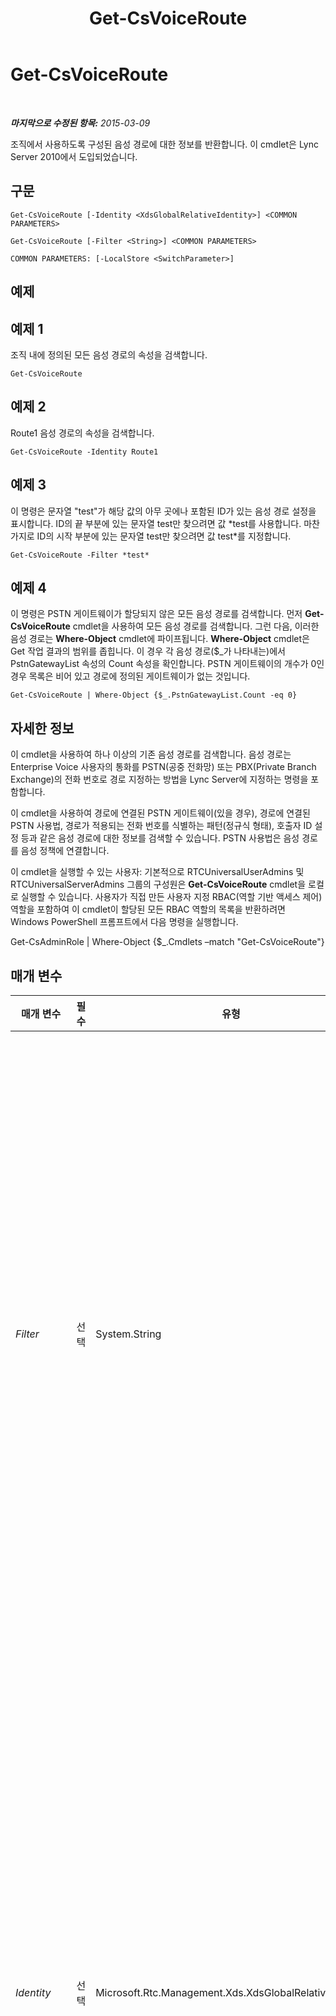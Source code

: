 ﻿---
title: Get-CsVoiceRoute
TOCTitle: Get-CsVoiceRoute
ms:assetid: 422abb2d-bff3-4b9a-b18c-d8202b01f69b
ms:mtpsurl: https://technet.microsoft.com/ko-kr/library/Gg425926(v=OCS.15)
ms:contentKeyID: 49303448
ms.date: 08/10/2015
mtps_version: v=OCS.15
ms.translationtype: HT
---

# Get-CsVoiceRoute

 

_**마지막으로 수정된 항목:** 2015-03-09_

조직에서 사용하도록 구성된 음성 경로에 대한 정보를 반환합니다. 이 cmdlet은 Lync Server 2010에서 도입되었습니다.

## 구문

    Get-CsVoiceRoute [-Identity <XdsGlobalRelativeIdentity>] <COMMON PARAMETERS>

    Get-CsVoiceRoute [-Filter <String>] <COMMON PARAMETERS>

    COMMON PARAMETERS: [-LocalStore <SwitchParameter>]

## 예제

## 예제 1

조직 내에 정의된 모든 음성 경로의 속성을 검색합니다.

    Get-CsVoiceRoute

## 예제 2

Route1 음성 경로의 속성을 검색합니다.

    Get-CsVoiceRoute -Identity Route1

## 예제 3

이 명령은 문자열 "test"가 해당 값의 아무 곳에나 포함된 ID가 있는 음성 경로 설정을 표시합니다. ID의 끝 부분에 있는 문자열 test만 찾으려면 값 \*test를 사용합니다. 마찬가지로 ID의 시작 부분에 있는 문자열 test만 찾으려면 값 test\*를 지정합니다.

    Get-CsVoiceRoute -Filter *test*

## 예제 4

이 명령은 PSTN 게이트웨이가 할당되지 않은 모든 음성 경로를 검색합니다. 먼저 **Get-CsVoiceRoute** cmdlet을 사용하여 모든 음성 경로를 검색합니다. 그런 다음, 이러한 음성 경로는 **Where-Object** cmdlet에 파이프됩니다. **Where-Object** cmdlet은 Get 작업 결과의 범위를 좁힙니다. 이 경우 각 음성 경로($\_가 나타내는)에서 PstnGatewayList 속성의 Count 속성을 확인합니다. PSTN 게이트웨이의 개수가 0인 경우 목록은 비어 있고 경로에 정의된 게이트웨이가 없는 것입니다.

    Get-CsVoiceRoute | Where-Object {$_.PstnGatewayList.Count -eq 0}

## 자세한 정보

이 cmdlet을 사용하여 하나 이상의 기존 음성 경로를 검색합니다. 음성 경로는 Enterprise Voice 사용자의 통화를 PSTN(공중 전화망) 또는 PBX(Private Branch Exchange)의 전화 번호로 경로 지정하는 방법을 Lync Server에 지정하는 명령을 포함합니다.

이 cmdlet을 사용하여 경로에 연결된 PSTN 게이트웨이(있을 경우), 경로에 연결된 PSTN 사용법, 경로가 적용되는 전화 번호를 식별하는 패턴(정규식 형태), 호출자 ID 설정 등과 같은 음성 경로에 대한 정보를 검색할 수 있습니다. PSTN 사용법은 음성 경로를 음성 정책에 연결합니다.

이 cmdlet을 실행할 수 있는 사용자: 기본적으로 RTCUniversalUserAdmins 및 RTCUniversalServerAdmins 그룹의 구성원은 **Get-CsVoiceRoute** cmdlet을 로컬로 실행할 수 있습니다. 사용자가 직접 만든 사용자 지정 RBAC(역할 기반 액세스 제어) 역할을 포함하여 이 cmdlet이 할당된 모든 RBAC 역할의 목록을 반환하려면 Windows PowerShell 프롬프트에서 다음 명령을 실행합니다.

Get-CsAdminRole | Where-Object {$\_.Cmdlets –match "Get-CsVoiceRoute"}

## 매개 변수


<table>
<colgroup>
<col style="width: 25%" />
<col style="width: 25%" />
<col style="width: 25%" />
<col style="width: 25%" />
</colgroup>
<thead>
<tr class="header">
<th>매개 변수</th>
<th>필수</th>
<th>유형</th>
<th>설명</th>
</tr>
</thead>
<tbody>
<tr class="odd">
<td><p><em>Filter</em></p></td>
<td><p>선택</p></td>
<td><p>System.String</p></td>
<td><p>이 매개 변수는 이 매개 변수에 전달된 와일드카드 값에 기초하여 Get 작업의 결과를 필터링합니다.</p></td>
</tr>
<tr class="even">
<td><p><em>Identity</em></p></td>
<td><p>선택</p></td>
<td><p>Microsoft.Rtc.Management.Xds.XdsGlobalRelativeIdentity</p></td>
<td><p>음성 경로를 고유하게 식별하는 문자열입니다. ID가 제공되지 않은 경우 조직에 대한 모든 음성 경로가 반환됩니다.</p>
<p></p></td>
</tr>
<tr class="odd">
<td><p><em>LocalStore</em></p></td>
<td><p>선택</p></td>
<td><p>System.Management.Automation.SwitchParameter</p></td>
<td><p>중앙 관리 저장소 자체가 아니라 중앙 관리 저장소의 로컬 복제본에서 음성 경로를 검색합니다.</p></td>
</tr>
</tbody>
</table>


## 입력 형식

없음.

## 반환 형식

이 cmdlet은 Microsoft.Rtc.Management.WritableConfig.Policy.Voice.Route 개체의 인스턴스를 반환합니다.

## 참고 항목

#### 기타 리소스

[New-CsVoiceRoute](new-csvoiceroute.md)  
[Remove-CsVoiceRoute](remove-csvoiceroute.md)  
[Set-CsVoiceRoute](set-csvoiceroute.md)  
[Test-CsVoiceRoute](test-csvoiceroute.md)

